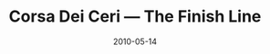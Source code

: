 ---
_schema: default
title: Corsa Dei Ceri — The Finish Line
link: https://www.geocaching.com/geocache/GC28G6C
owner: thePAyeti
date: 2010-05-14
log_type: Found it
display_coords: N 41° 28.437' W 075° 33.903'
latitude: '41.47395'
longitude: '-75.56505'
first_stage: false
bogus: false
zhanna_log: >-
  Hi, PAyeti!


  I was out on the patio planting lettuce when Rich checked his e-mail and saw that a new cache had popped up. It was practically across the street! Even though we haven’t been geocaching much lately, we really had no excuse not to try for a First Find on this one. I joked to Rich that with how voracious local geocachers have been recently, we probably wouldn’t have a chance at a First Find even on a cache that was only a few hundred feet from home. It turns out we were right! The coordinates led us right to the spot where we had expected to find the cache, just moments ahead of another person who was holding some sort of electronic device and was heading in the same direction. We checked the correct hiding spot immediately, but we found only the lid of the container. The other geocacher, Zgoda3, approached us with the rest of the cache in his hand. He had indeed found it first, but he had to go elsewhere to find a pen in order to sign in. Rich and I signed in at the #2 spot and took a photo before walking back home. Thanks!
rich_log: >-
  I doubt anyone could have been a more lazy geocacher than I was today. This cache is barely more than a couple of hundred feet from home. And that’s pretty much the main reason I felt like going for it, especially since the notification had just appeared in my e-mail only minutes ago.


  See Zhanna’s log below for more details. (She just told me that now I’m too lazy to write my own log!!!) :flushed:


  Thanks for the cache!
image_gallery_zh: gallery1
image_gallery_zh_class: single  
post_id: 1067
---